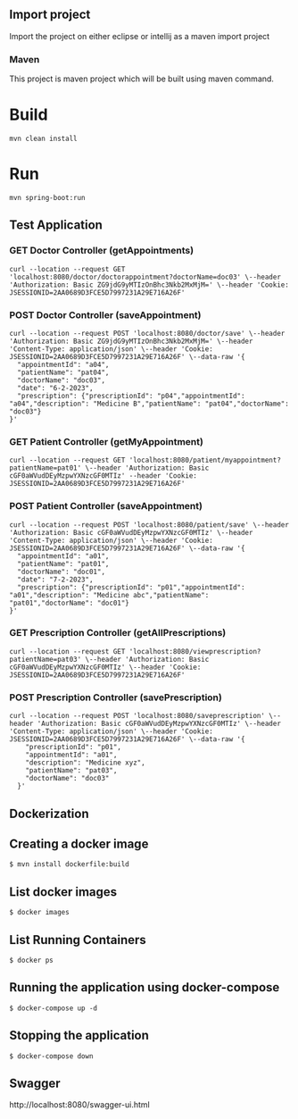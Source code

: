 ## Import project
Import the project on either eclipse or intellij as a maven import project

### Maven
This project is maven project which will be built using maven command.

# Build
``` 
mvn clean install
```
# Run
``` 
mvn spring-boot:run
```
## Test Application
### GET Doctor Controller (getAppointments)
``` 
curl --location --request GET 'localhost:8080/doctor/doctorappointment?doctorName=doc03' \--header 'Authorization: Basic ZG9jdG9yMTIzOnBhc3Nkb2MxMjM=' \--header 'Cookie: JSESSIONID=2AA0689D3FCE5D7997231A29E716A26F'
```
### POST Doctor Controller (saveAppointment)
``` 
curl --location --request POST 'localhost:8080/doctor/save' \--header 'Authorization: Basic ZG9jdG9yMTIzOnBhc3Nkb2MxMjM=' \--header 'Content-Type: application/json' \--header 'Cookie: JSESSIONID=2AA0689D3FCE5D7997231A29E716A26F' \--data-raw '{
  "appointmentId": "a04",
  "patientName": "pat04",
  "doctorName": "doc03",
  "date": "6-2-2023",
  "prescription": {"prescriptionId": "p04","appointmentId": "a04","description": "Medicine B","patientName": "pat04","doctorName": "doc03"}
}'
```
### GET Patient Controller (getMyAppointment)
``` 
curl --location --request GET 'localhost:8080/patient/myappointment?patientName=pat01' \--header 'Authorization: Basic cGF0aWVudDEyMzpwYXNzcGF0MTIz' --header 'Cookie: JSESSIONID=2AA0689D3FCE5D7997231A29E716A26F'
```
### POST Patient Controller (saveAppointment)
``` 
curl --location --request POST 'localhost:8080/patient/save' \--header 'Authorization: Basic cGF0aWVudDEyMzpwYXNzcGF0MTIz' \--header 'Content-Type: application/json' \--header 'Cookie: JSESSIONID=2AA0689D3FCE5D7997231A29E716A26F' \--data-raw '{
  "appointmentId": "a01",
  "patientName": "pat01",
  "doctorName": "doc01",
  "date": "7-2-2023",
  "prescription": {"prescriptionId": "p01","appointmentId": "a01","description": "Medicine abc","patientName": "pat01","doctorName": "doc01"}
}'
```
### GET Prescription Controller (getAllPrescriptions)
``` 
curl --location --request GET 'localhost:8080/viewprescription?patientName=pat03' \--header 'Authorization: Basic cGF0aWVudDEyMzpwYXNzcGF0MTIz' \--header 'Cookie: JSESSIONID=2AA0689D3FCE5D7997231A29E716A26F'
```
### POST Prescription Controller (savePrescription)
``` 
curl --location --request POST 'localhost:8080/saveprescription' \--header 'Authorization: Basic cGF0aWVudDEyMzpwYXNzcGF0MTIz' \--header 'Content-Type: application/json' \--header 'Cookie: JSESSIONID=2AA0689D3FCE5D7997231A29E716A26F' \--data-raw '{
    "prescriptionId": "p01",
    "appointmentId": "a01",
    "description": "Medicine xyz",
    "patientName": "pat03",
    "doctorName": "doc03"
  }'
```


## Dockerization

## Creating a docker image
```
$ mvn install dockerfile:build
```
## List docker images
```
$ docker images
```
## List Running Containers
``` 
$ docker ps
```
## Running the application using docker-compose
```
$ docker-compose up -d 
```
## Stopping the application 
``` 
$ docker-compose down
```


## Swagger 

http://localhost:8080/swagger-ui.html
